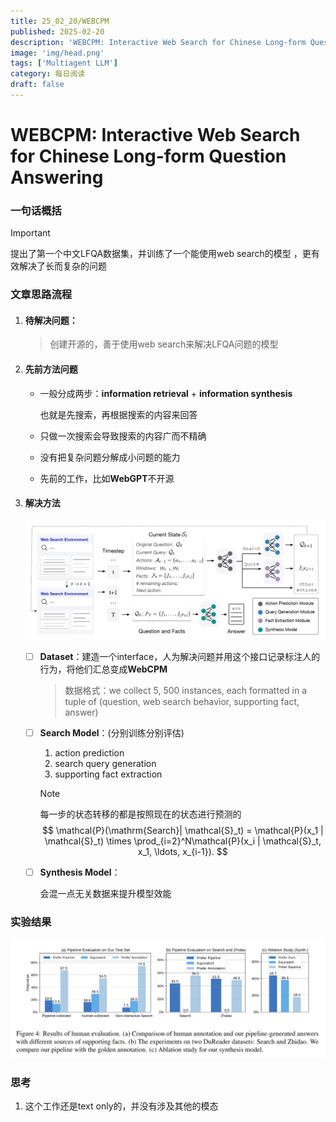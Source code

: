 ```yaml
---
title: 25_02_20/WEBCPM
published: 2025-02-20
description: 'WEBCPM: Interactive Web Search for Chinese Long-form Question Answering'
image: 'img/head.png'
tags: ['Multiagent LLM']
category: 每日阅读
draft: false 
---
```


# WEBCPM: Interactive Web Search for Chinese Long-form Question Answering



### 一句话概括

> [!IMPORTANT]
>
> 提出了第一个中文LFQA数据集，并训练了一个能使用web search的模型 ，更有效解决了长而复杂的问题



### 文章思路流程

1. #### 待解决问题：

   > 创建开源的，善于使用web search来解决LFQA问题的模型

2. #### 先前方法问题

   - 一般分成两步：**information retrieval** + **information synthesis**

     也就是先搜索，再根据搜索的内容来回答

   - 只做一次搜索会导致搜索的内容广而不精确

   - 没有把复杂问题分解成小问题的能力

   - 先前的工作，比如**WebGPT**不开源

3. #### 解决方法

   ![head](./img/head.png)

   - [ ] **Dataset**：建造一个interface，人为解决问题并用这个接口记录标注人的行为，将他们汇总变成**WebCPM**

     > 数据格式：we collect 5, 500 instances, each formatted in a tuple of (question, web search behavior, supporting fact, answer)

   - [ ] **Search Model**：(分别训练分别评估)

     1. action prediction
     2. search query generation
     3. supporting fact extraction

     > [!NOTE]
     >
     > 每一步的状态转移的都是按照现在的状态进行预测的
     > $$
     > \mathcal{P}(\mathrm{Search}| \mathcal{S}_t) = \mathcal{P}(x_1 | \mathcal{S}_t) \times \prod_{i=2}^N\mathcal{P}(x_i | \mathcal{S}_t, x_1, \ldots, x_{i-1}).
     > $$
     >

   - [ ] **Synthesis Model**：

     会混一点无关数据来提升模型效能



### 实验结果

![exp](./img/exp.png)



### 思考

1. 这个工作还是text only的，并没有涉及其他的模态
